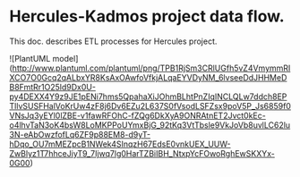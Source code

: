 # Hercules-Kadmos project data flow.
This doc. describes ETL processes for Hercules project.

![PlantUML model] (http://www.plantuml.com/plantuml/png/TPB1RjSm3CRlUGfh5vZ4VmymmRIXCO7O0Gcq2qALbxYR8KsAxOAwfoVfkjALqaEYVDyNM_6lvseeDdJHHMeDB8FmtRr1O25ld9Dx0U-py4DEXX4Y9z9JE1pENi7hms5QpahaXiJOhmBLhtPnZIqINCLQLw7ddch8EPTllvSUSFHalVoKrUw4zF8j6Dv6EZu2L637S0fVsodLSFZsx9poV5P_Js6859f0VNsJq3yEYl0lZBE-v1fawRFOhC-fZQg6DkXyA9ONRAtnET2Jvct0kEc-o4lhvTaN3oK4bsW8LoMKPPoUYmxBjG_92tKq3VtTbsle9VkJoVb8uvlLC62lu3N-eAbOwzfofLq6ZF9p88EM8-d9yT-hDqo_OU7mMEZpcB1NWek4SInqzH67EdsE0vnkUEX_UUW-ZwBlyz1T7hhceJiyT9_7Ijwq7lg0HarTZBiIBH_NtxpYcFOwoRghEwSKXYx-0G00)
